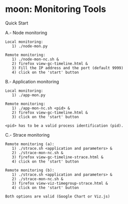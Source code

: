 # moon: Monitoring Tools
Quick Start

A.- Node monitoring

    Local monitoring:
       1) ./node-mon.py
       
    Remote monitoring:
       1) ./node-mon-nc.sh &
       2) firefox view-gc-timeline.html &
       3) Fill the IP address and the port (default 9999)
       4) click on the 'start' button
 
B.- Application monitoring

    Local monitoring:
       1) ./app-mon.py
       
    Remote monitoring:
       1) ./app-mon-nc.sh <pid> &
       2) firefox view-gc-timeline.html &
       3) click on the 'start' button 
 
    <pid> has to be a valid process identification (pid).
 
C.- Strace monitoring

    Remote monitoring (a):
       1) ./strace.sh <application and parameters> &
       2) ./strace-mon-nc.sh &
       3) firefox view-gc-timeline-strace.html &
       4) click on the 'start' button

    Remote monitoring (b):
       1) ./strace.sh <application and parameters> &
       2) ./strace-mon-nc.sh &
       3) firefox view-viz-timegroup-strace.html &
       4) click on the 'start' button

    Both options are valid (Google Chart or Viz.js)
 
